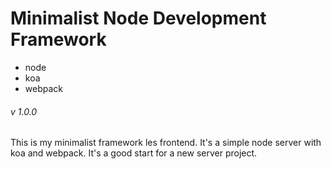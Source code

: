 # Minimalist Node Development Framework
* node
* koa
* webpack

###### v 1.0.0

This is my minimalist framework les frontend. It's a simple node server with koa and webpack. It's a good start for a new server project.